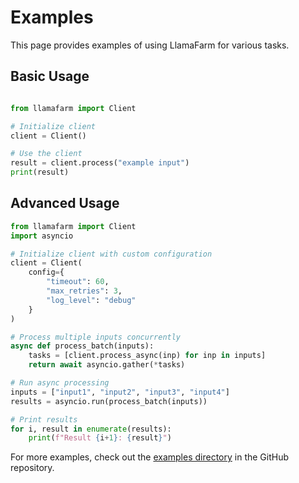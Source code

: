 # Examples

This page provides examples of using LlamaFarm for various tasks.

## Basic Usage

```python

from llamafarm import Client

# Initialize client
client = Client()

# Use the client
result = client.process("example input")
print(result)
```

## Advanced Usage

```python
from llamafarm import Client
import asyncio

# Initialize client with custom configuration
client = Client(
    config={
        "timeout": 60,
        "max_retries": 3,
        "log_level": "debug"
    }
)

# Process multiple inputs concurrently
async def process_batch(inputs):
    tasks = [client.process_async(inp) for inp in inputs]
    return await asyncio.gather(*tasks)

# Run async processing
inputs = ["input1", "input2", "input3", "input4"]
results = asyncio.run(process_batch(inputs))

# Print results
for i, result in enumerate(results):
    print(f"Result {i+1}: {result}")
```

For more examples, check out the [examples directory](https://github.com/llamasearchai/llamafarm/tree/main/examples) in the GitHub repository.
